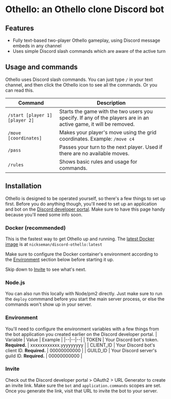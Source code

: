 # Othello: an Othello clone Discord bot

## Features

- Fully text-based two-player Othello gameplay, using Discord message embeds in any channel
- Uses simple Discord slash commands which are aware of the active turn

## Usage and commands

Othello uses Discord slash commands. You can just type `/` in your text channel, and then click the Othello icon to see all the commands. Or you can read this.

| Command | Description |
| -- | -- |
| `/start [player 1] [player 2]` | Starts the game with the two users you specify. If any of the players are in an active game, it will be removed. |
| `/move [coordinates]`| Makes your player's move using the grid coordinates. Example: `/move c4` |
| `/pass` | Passes your turn to the next player. Used if there are no available moves. |
| `/rules` | Shows basic rules and usage for commands. |

## Installation

Othello is designed to be operated yourself, so there's a few things to set up first. Before you do anything though, you'll need to set up an application and bot on the [Discord developer portal](https://discord.com/developers/applications). Make sure to have this page handy because you'll need some info soon.

### Docker (recommended)

This is the fastest way to get Othello up and running. The [latest Docker image](https://hub.docker.com/r/nickseman/discord-othello) is at `nickseman/discord-othello:latest`

Make sure to configure the Docker container's environment according to the [Environment](#Environment) section below before starting it up.

Skip down to [Invite](#Invite) to see what's next.

### Node.js

You can also run this locally with Node/pm2 directly. Just make sure to run the `deploy` commmand before you start the main server process, or else the commands won't show up in your server.

### Environment

You'll need to configure the environment variables with a few things from the bot application you created earlier on the Discord developer portal.
| Variable | Value | Example |
|--|--|--|
| TOKEN | Your Discord bot's token. **Required.** | xxxxxxxxxxxx.yyyyyyyyy |
| CLIENT_ID | Your Discord bot's client ID. **Required.** | 00000000000 |
| GUILD_ID | Your Discord server's guild ID. **Required.** | 00000000000 |

### Invite

Check out the Discord developer portal > OAuth2 > URL Generator to create an invite link. Make sure the `bot` and `application.commands` scopes are set. Once you generate the link, visit that URL to invite the bot to your server.
